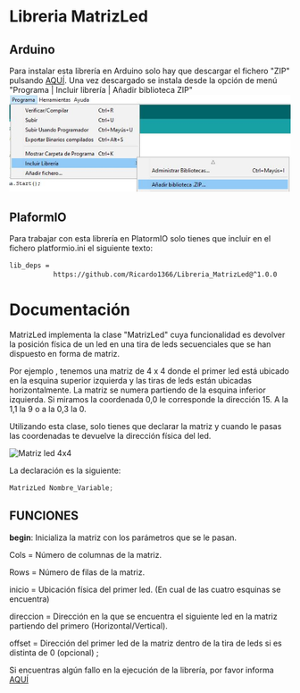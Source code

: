 Libreria MatrizLed
=======================
Arduino
-------
Para instalar esta librería en Arduino solo hay que descargar el fichero "ZIP" pulsando [AQUÍ](https://github.com/Ricardo1366/Libreria_MatrizLed/archive/refs/heads/master.zip). Una vez descargado se instala desde la opción de menú "Programa | Incluir librería | Añadir biblioteca ZIP"
![Instalar librería ZIP](https://github.com/AsociacionMakerAlicante/MakAlc_Alarma/raw/master/test/Instalar_Libreria_Zip.JPG)

PlaformIO
---------
Para trabajar con esta librería en PlatormIO solo tienes que incluir en el fichero platformio.ini el siguiente texto:
```text
lib_deps =
           https://github.com/Ricardo1366/Libreria_MatrizLed@^1.0.0
```
Documentación
=============
MatrizLed implementa la clase "MatrizLed" cuya funcionalidad es devolver la posición física de un led en una tira de leds secuenciales que se han dispuesto en forma de matriz.

Por ejemplo , tenemos una matriz de 4 x 4 donde el primer led está ubicado en la esquina superior izquierda y las tiras de leds están ubicadas horizontalmente. La matriz se numera partiendo de la esquina inferior izquierda.
Si miramos la coordenada 0,0 le corresponde la dirección 15. A la 1,1 la 9 o a la 0,3 la 0.

Utilizando esta clase, solo tienes que declarar la matriz y cuando le pasas las coordenadas te devuelve la dirección física del led.

![Matriz led 4x4](https://github.com/Ricardo1366/Libreria_MatrizLed/blob/master/examples/Matriz_8x8.jpg)

La declaración es la siguiente:
```cpp
MatrizLed Nombre_Variable;
```

FUNCIONES
---------
__begin__: Inicializa la matriz con los parámetros que se le pasan.

Cols = Número de columnas de la matriz.

Rows = Número de filas de la matriz.

inicio = Ubicación física del primer led. (En cual de las cuatro esquinas se encuentra)

direccion = Dirección en la que se encuentra el siguiente led en la matriz partiendo del primero (Horizontal/Vertical).

offset = Dirección del primer led de la matriz dentro de la tira de leds si es distinta de 0 (opcional) ;


Si encuentras algún fallo en la ejecución de la librería, por favor informa [AQUÍ](mailto:ricardomakeralicante@gmail.com)
